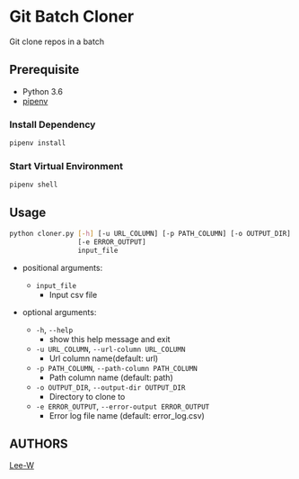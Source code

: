 # Git Batch Cloner

Git clone repos in a batch

## Prerequisite
- Python 3.6
- [pipenv](http://pipenv.org)

### Install Dependency
```sh
pipenv install
```

### Start Virtual Environment
```sh
pipenv shell
```

## Usage
```sh
python cloner.py [-h] [-u URL_COLUMN] [-p PATH_COLUMN] [-o OUTPUT_DIR]
                 [-e ERROR_OUTPUT]
                 input_file


```

- positional arguments:
	- `input_file`
		- Input csv file

- optional arguments:
	- `-h`, `--help`
		- show this help message and exit
	- `-u URL_COLUMN`, `--url-column URL_COLUMN`
		- Url column name(default: url)
	- `-p PATH_COLUMN`, `--path-column PATH_COLUMN`
		- Path column name (default: path)
	- `-o OUTPUT_DIR`, `--output-dir OUTPUT_DIR`
		- Directory to clone to
	- `-e ERROR_OUTPUT`, `--error-output ERROR_OUTPUT`
		- Error log file name (default: error_log.csv)

## AUTHORS
[Lee-W](https://github.com/Lee-W/)